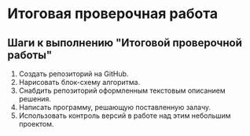 # Итоговая проверочная работа

## Шаги к выполнению "Итоговой проверочной работы"

1. Создать репозиторий на GitHub.
2. Нарисовать блок-схему алгоритма.
3. Снабдить репозиторий оформленным текстовым описанием решения.
4. Написать программу, решающую поставленную залачу.
5. Использовать контроль версий в работе над этим небольшим проектом.